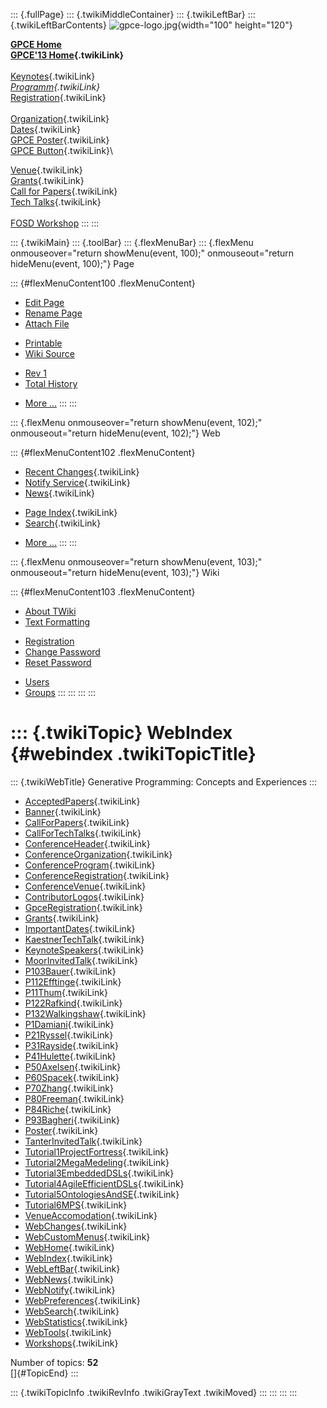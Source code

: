 ::: {.fullPage}
::: {.twikiMiddleContainer}
::: {.twikiLeftBar}
::: {.twikiLeftBarContents}
![gpce-logo.jpg](../pub/GPCE13/WebLeftBar/gpce-logo.jpg){width="100"
height="120"}

**[GPCE Home](http://program-transformation.org/Gpce)**\
**[GPCE\'13 Home](WebHome){.twikiLink}**\
\
[Keynotes](KeynoteSpeakers){.twikiLink}\
*[Programm](ConferenceProgram){.twikiLink}*\
[Registration](GpceRegistration){.twikiLink}\
\
[Organization](ConferenceOrganization){.twikiLink}\
[Dates](ImportantDates){.twikiLink}\
[GPCE Poster](Poster){.twikiLink}\
[GPCE Button](Banner){.twikiLink}\

[Venue](ConferenceVenue){.twikiLink}\
[Grants](Grants){.twikiLink}\
[Call for Papers](CallForPapers){.twikiLink}\
[Tech Talks](CallForTechTalks){.twikiLink}\
\
[FOSD Workshop](http://fosd.net/2013)
:::
:::

::: {.twikiMain}
::: {.toolBar}
::: {.flexMenuBar}
::: {.flexMenu onmouseover="return showMenu(event, 100);" onmouseout="return hideMenu(event, 100);"}
Page

::: {#flexMenuContent100 .flexMenuContent}
-   [Edit
    Page](http://www.program-transformation.org/edit/GPCE13/WebIndex?t=1536827552)
-   [Rename
    Page](http://www.program-transformation.org/rename/GPCE13/WebIndex)
-   [Attach
    File](http://www.program-transformation.org/attach/GPCE13/WebIndex)

<!-- -->

-   [Printable](http://www.program-transformation.org/view/GPCE13/WebIndex?skin=print.pattern)
-   [Wiki
    Source](http://www.program-transformation.org/view/GPCE13/WebIndex?skin=text&raw=on&contenttype=text/plain)

<!-- -->

-   [Rev
    1](http://www.program-transformation.org/view/GPCE13/WebIndex?rev=1.1)
-   [Total
    History](http://www.program-transformation.org/rdiff/GPCE13/WebIndex)

<!-- -->

-   [More
    \...](http://www.program-transformation.org/oops/GPCE13/WebIndex?template=oopsmore&param1=1.1&param2=1.1)
:::
:::

::: {.flexMenu onmouseover="return showMenu(event, 102);" onmouseout="return hideMenu(event, 102);"}
Web

::: {#flexMenuContent102 .flexMenuContent}
-   [Recent Changes](WebChanges){.twikiLink}
-   [Notify Service](WebNotify){.twikiLink}
-   [News](WebNews){.twikiLink}

<!-- -->

-   [Page Index](WebIndex){.twikiLink}
-   [Search](WebSearch){.twikiLink}

<!-- -->

-   [More
    \...](http://www.program-transformation.org/oops/GPCE13/WebIndex?template=oopsmore&param1=1.1&param2=1.1)
:::
:::

::: {.flexMenu onmouseover="return showMenu(event, 103);" onmouseout="return hideMenu(event, 103);"}
Wiki

::: {#flexMenuContent103 .flexMenuContent}
-   [About
    TWiki](http://www.program-transformation.org/view/TWiki/WebHome)
-   [Text
    Formatting](http://www.program-transformation.org/view/TWiki/TextFormattingRules)

<!-- -->

-   [Registration](http://www.program-transformation.org/view/TWiki/TWikiRegistration)
-   [Change
    Password](http://www.program-transformation.org/view/TWiki/ChangePassword)
-   [Reset
    Password](http://www.program-transformation.org/view/TWiki/ResetPassword)

<!-- -->

-   [Users](http://www.program-transformation.org/view/Main/TWikiUsers)
-   [Groups](http://www.program-transformation.org/view/Main/TWikiGroups)
:::
:::
:::
:::

::: {.twikiTopic}
WebIndex {#webindex .twikiTopicTitle}
========

::: {.twikiWebTitle}
Generative Programming: Concepts and Experiences
:::

-   [AcceptedPapers](AcceptedPapers){.twikiLink}
-   [Banner](Banner){.twikiLink}
-   [CallForPapers](CallForPapers){.twikiLink}
-   [CallForTechTalks](CallForTechTalks){.twikiLink}
-   [ConferenceHeader](ConferenceHeader){.twikiLink}
-   [ConferenceOrganization](ConferenceOrganization){.twikiLink}
-   [ConferenceProgram](ConferenceProgram){.twikiLink}
-   [ConferenceRegistration](ConferenceRegistration){.twikiLink}
-   [ConferenceVenue](ConferenceVenue){.twikiLink}
-   [ContributorLogos](ContributorLogos){.twikiLink}
-   [GpceRegistration](GpceRegistration){.twikiLink}
-   [Grants](Grants){.twikiLink}
-   [ImportantDates](ImportantDates){.twikiLink}
-   [KaestnerTechTalk](KaestnerTechTalk){.twikiLink}
-   [KeynoteSpeakers](KeynoteSpeakers){.twikiLink}
-   [MoorInvitedTalk](MoorInvitedTalk){.twikiLink}
-   [P103Bauer](P103Bauer){.twikiLink}
-   [P112Efftinge](P112Efftinge){.twikiLink}
-   [P11Thum](P11Thum){.twikiLink}
-   [P122Rafkind](P122Rafkind){.twikiLink}
-   [P132Walkingshaw](P132Walkingshaw){.twikiLink}
-   [P1Damiani](P1Damiani){.twikiLink}
-   [P21Ryssel](P21Ryssel){.twikiLink}
-   [P31Rayside](P31Rayside){.twikiLink}
-   [P41Hulette](P41Hulette){.twikiLink}
-   [P50Axelsen](P50Axelsen){.twikiLink}
-   [P60Spacek](P60Spacek){.twikiLink}
-   [P70Zhang](P70Zhang){.twikiLink}
-   [P80Freeman](P80Freeman){.twikiLink}
-   [P84Riche](P84Riche){.twikiLink}
-   [P93Bagheri](P93Bagheri){.twikiLink}
-   [Poster](Poster){.twikiLink}
-   [TanterInvitedTalk](TanterInvitedTalk){.twikiLink}
-   [Tutorial1ProjectFortress](Tutorial1ProjectFortress){.twikiLink}
-   [Tutorial2MegaMedeling](Tutorial2MegaMedeling){.twikiLink}
-   [Tutorial3EmbeddedDSLs](Tutorial3EmbeddedDSLs){.twikiLink}
-   [Tutorial4AgileEfficientDSLs](Tutorial4AgileEfficientDSLs){.twikiLink}
-   [Tutorial5OntologiesAndSE](Tutorial5OntologiesAndSE){.twikiLink}
-   [Tutorial6MPS](Tutorial6MPS){.twikiLink}
-   [VenueAccomodation](VenueAccomodation){.twikiLink}
-   [WebChanges](WebChanges){.twikiLink}
-   [WebCustomMenus](WebCustomMenus){.twikiLink}
-   [WebHome](WebHome){.twikiLink}
-   [WebIndex](WebIndex){.twikiLink}
-   [WebLeftBar](WebLeftBar){.twikiLink}
-   [WebNews](WebNews){.twikiLink}
-   [WebNotify](WebNotify){.twikiLink}
-   [WebPreferences](WebPreferences){.twikiLink}
-   [WebSearch](WebSearch){.twikiLink}
-   [WebStatistics](WebStatistics){.twikiLink}
-   [WebTools](WebTools){.twikiLink}
-   [Workshops](Workshops){.twikiLink}

Number of topics: **52**\
[]{#TopicEnd}
:::

::: {.twikiTopicInfo .twikiRevInfo .twikiGrayText .twikiMoved}
:::
:::
:::
:::
